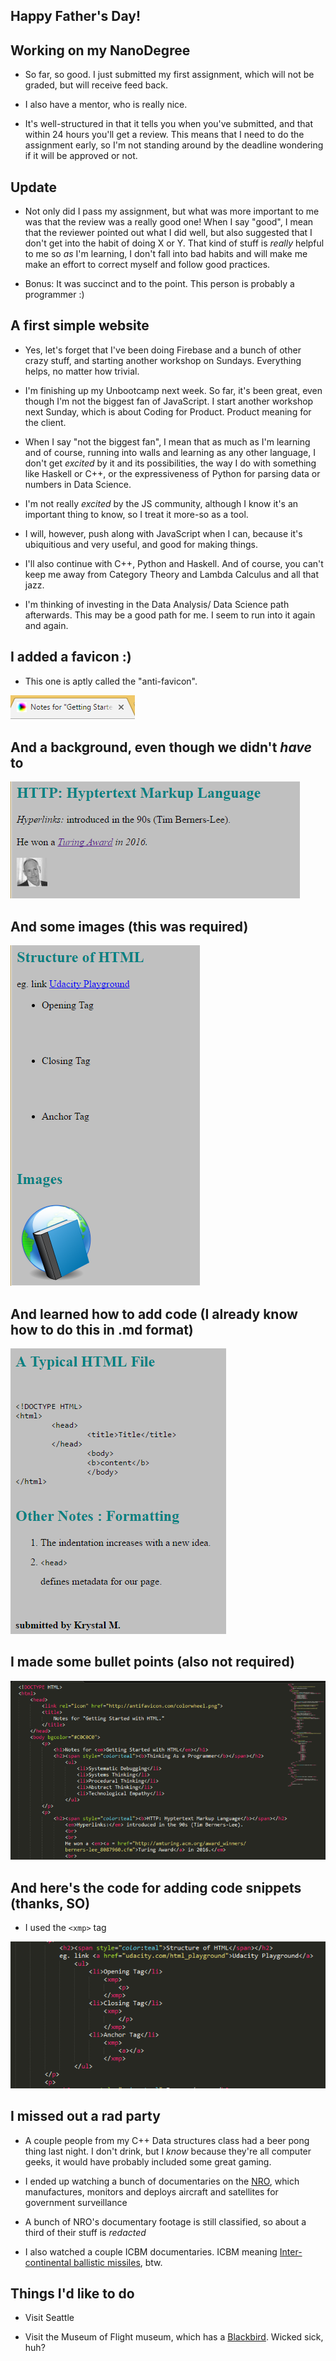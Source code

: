 ## Happy Father's Day!

## Working on my NanoDegree

- So far, so good. 
  I just submitted my first assignment, which will not be graded, 
  but will receive feed back.
  
- I also have a mentor, who is really nice.
 
- It's well-structured in that it tells you
  when you've submitted, and that within 24 hours you'll get a review.
  This means that I need to do the assignment early, so I'm not
  standing around by the deadline wondering if it will be approved or not.
  
## Update

- Not only did I pass my assignment, but what was more important
  to me was that the review was a really good one!
  When I say "good", I mean that the reviewer pointed out what 
  I did well, but also suggested that I don't get into the habit 
  of doing X or Y. That kind of stuff is *really* helpful to me
  so *as* I'm learning, I don't fall into bad habits and will make
  me make an effort to correct myself and follow good practices. 
  
- Bonus: It was succinct and to the point. This person is probably
  a programmer :)
  
## A first simple website

- Yes, let's forget that I've been doing Firebase and a bunch
  of other crazy stuff, and starting another workshop on Sundays.
  Everything helps, no matter how trivial. 
  
- I'm finishing up my Unbootcamp next week.
  So far, it's been great, even though I'm not the biggest fan
  of JavaScript. I start another workshop next Sunday,
  which is about Coding for Product. Product meaning for
  the client.
  
- When I say "not the biggest fan", I mean that as much 
  as I'm learning and of course, running into walls and 
  learning as any other language, I don't get *excited*
  by it and its possibilities, the way I do with something
  like Haskell or C++, or the expressiveness of Python for 
  parsing data or numbers in Data Science.
  
- I'm not really *excited* by the 
  JS community, although I know it's an important thing to
  know, so I treat it more-so as a tool.
  
- I will, however, push along with JavaScript when I can,
  because it's ubiquitious and very useful, and good
  for making things. 
  
- I'll also continue with C++, Python and Haskell.
  And of course, you can't keep me away from Category Theory
  and Lambda Calculus and all that jazz. 
  
- I'm thinking of investing in the Data Analysis/ Data
  Science path afterwards. This may be a good path for me.
  I seem to run into it again and again.

## I added a favicon :)

- This one is aptly called the "anti-favicon".

![ud_001](/images/ud_001.png)

## And a background, even though we didn't *have* to

![ud_002](/images/ud_002.png)

## And some images (this was required)

![ud_003](/images/ud_003.png)

## And learned how to add code (I already know how to do this in .md format)

![ud_004](/images/ud_004.png)

## I made some bullet points (also not required)

![ud_005](/images/ud_005.png)

## And here's the code for adding code snippets (thanks, SO)

- I used the ```<xmp>``` tag

![ud_006](/images/ud_006.png)

## I missed out a rad party

- A couple people from my C++ Data structures class had a beer pong
  thing last night.
  I don't drink, but I *know* because they're all computer geeks,
  it would have probably included some great gaming.
  
- I ended up watching a bunch of documentaries on the [NRO](http://www.nro.gov/careers/careers.html),
  which manufactures, monitors and deploys aircraft and satellites for 
  government surveillance
  
- A bunch of NRO's documentary footage is still classified, 
  so about a third of their stuff is *redacted*
  
- I also watched a couple ICBM documentaries.
  ICBM meaning [Inter-continental ballistic missiles](https://en.wikipedia.org/wiki/Intercontinental_ballistic_missile), btw.
  
## Things I'd like to do

- Visit Seattle

- Visit the Museum of Flight museum,
  which has a [Blackbird](http://www.museumofflight.org/Exhibits/blackbird).
  Wicked sick, huh?
